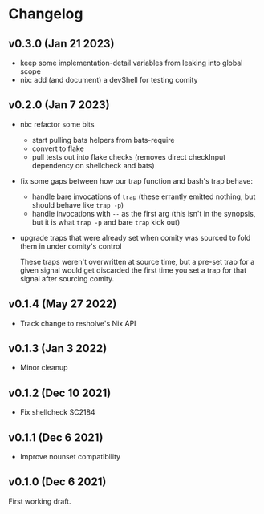 # Changelog

## v0.3.0 (Jan 21 2023)
- keep some implementation-detail variables from leaking into global scope
- nix: add (and document) a devShell for testing comity

## v0.2.0 (Jan 7 2023)
- nix: refactor some bits
  - start pulling bats helpers from bats-require
  - convert to flake
  - pull tests out into flake checks (removes direct checkInput dependency on shellcheck and bats)

- fix some gaps between how our trap function and bash's trap behave:
  - handle bare invocations of `trap` (these errantly emitted nothing, but should behave like `trap -p`)
  - handle invocations with `--` as the first arg (this isn't in the synopsis, but it is what `trap -p` and bare `trap` kick out)

- upgrade traps that were already set when comity was sourced to fold them in under comity's control

  These traps weren't overwritten at source time, but a pre-set trap for a given signal would get discarded the first time you set a trap for that signal after sourcing comity.

## v0.1.4 (May 27 2022)
- Track change to resholve's Nix API

## v0.1.3 (Jan 3 2022)
- Minor cleanup

## v0.1.2 (Dec 10 2021)
- Fix shellcheck SC2184

## v0.1.1 (Dec 6 2021)
- Improve nounset compatibility

## v0.1.0 (Dec 6 2021)
First working draft.


